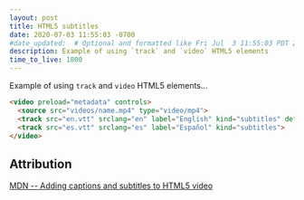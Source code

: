 ```yaml
---
layout: post
title: HTML5 subtitles
date: 2020-07-03 11:55:03 -0700
#date_updated:  # Optional and formatted like Fri Jul  3 11:55:03 PDT 2020 above
description: Example of using `track` and `video` HTML5 elements
time_to_live: 1800
---
```




Example of using `track` and `video` HTML5 elements...


```html
<video preload="metadata" controls>
  <source src="videos/name.mp4" type="video/mp4">
  <track src="en.vtt" srclang="en" label="English" kind="subtitles" default>
  <track src="es.vtt" srclang="es" label="Español" kind="subtitles">
</video>
```


## Attribution
[heading__attribution]: #attribution


[MDN -- Adding captions and subtitles to HTML5 video](https://developer.mozilla.org/en-US/docs/Web/Guide/Audio_and_video_delivery/Adding_captions_and_subtitles_to_HTML5_video)
